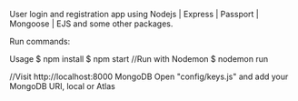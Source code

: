 User login and registration app using Nodejs | Express | Passport | Mongoose | EJS and some other packages.

Run commands:

Usage
$ npm install
$ npm start
//Run with Nodemon
$ nodemon run

//Visit http://localhost:8000
MongoDB
Open "config/keys.js" and add your MongoDB URI, local or Atlas

